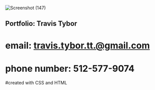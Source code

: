 ![Screenshot (147)](https://user-images.githubusercontent.com/77369211/130368140-8c5b86ab-844e-4266-9b78-3d89bce6cf71.png)
## Portfolio: Travis Tybor
# email: travis.tybor.tt.@gmail.com
# phone number: 512-577-9074
#created with CSS and HTML
